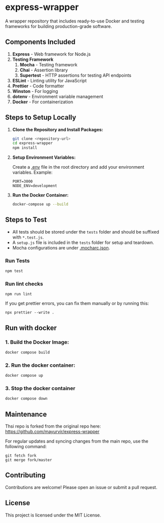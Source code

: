 # express-wrapper

A wrapper repository that includes ready-to-use Docker and testing frameworks for building production-grade software.

## Components Included

1. **Express** - Web framework for Node.js
2. **Testing Framework**
    1. **Mocha** - Testing framework
    2. **Chai** - Assertion library
    3. **Supertest** - HTTP assertions for testing API endpoints
3. **ESLint** - Linting utility for JavaScript
4. **Prettier** - Code formatter
5. **Winston** - For logging
6. **dotenv** - Environment variable management
7. **Docker** - For containerization

## Steps to Setup Locally

1. **Clone the Repository and Install Packages:**

    ```sh
    git clone <repository-url>
    cd express-wrapper
    npm install
    ```

2. **Setup Environment Variables:**

    Create a [.env](http://_vscodecontentref_/2) file in the root directory and add your environment variables. Example:

    ```env
    PORT=3000
    NODE_ENV=development
    ```

3. **Run the Docker Container:**

    ```sh
    docker-compose up --build
    ```

## Steps to Test

- All tests should be stored under the `tests` folder and should be suffixed with `*.test.js`.
- A `setup.js` file is included in the `tests` folder for setup and teardown.
- Mocha configurations are under [.mocharc.json](http://_vscodecontentref_/1).

### Run Tests

```sh
npm test
```

### Run lint checks

```
npm run lint
```

If you get prettier errors, you can fix them manually or by running this:

```
npx prettier --write .
```

## Run with docker

### 1. Build the Docker Image:

```sh
docker compose build
```

### 2. Run the docker container:

```sh
docker compose up
```

### 3. Stop the docker container

```sh
docker compose down
```

## Maintenance

Thsi repo is forked from the original repo here:
https://github.com/mayurvir/express-wrapper

For regular updates and syncing changes from the main repo, use the following command:

```
git fetch fork
git merge fork/master

```

## Contributing

Contributions are welcome! Please open an issue or submit a pull request.

## License

This project is licensed under the MIT License.
